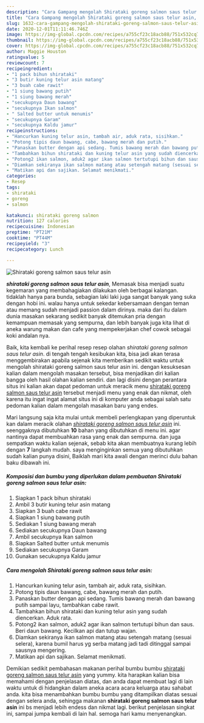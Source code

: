 ```yaml
---
description: "Cara Gampang mengolah Shirataki goreng salmon saus telur asin, Enak Banget"
title: "Cara Gampang mengolah Shirataki goreng salmon saus telur asin, Enak Banget"
slug: 1632-cara-gampang-mengolah-shirataki-goreng-salmon-saus-telur-asin-enak-banget
date: 2020-12-01T11:11:46.746Z
image: https://img-global.cpcdn.com/recipes/a755cf23c18acb88/751x532cq70/shirataki-goreng-salmon-saus-telur-asin-foto-resep-utama.jpg
thumbnail: https://img-global.cpcdn.com/recipes/a755cf23c18acb88/751x532cq70/shirataki-goreng-salmon-saus-telur-asin-foto-resep-utama.jpg
cover: https://img-global.cpcdn.com/recipes/a755cf23c18acb88/751x532cq70/shirataki-goreng-salmon-saus-telur-asin-foto-resep-utama.jpg
author: Maggie Houston
ratingvalue: 5
reviewcount: 7
recipeingredient:
- "1 pack bihun shirataki"
- "3 butir kuning telur asin matang"
- "3 buah cabe rawit"
- "1 siung bawang putih"
- "1 siung bawang merah"
- "secukupnya Daun bawang"
- "secukupnya Ikan salmon"
- " Salted butter untuk menumis"
- "secukupnya Garam"
- "secukupnya Kaldu jamur"
recipeinstructions:
- "Hancurkan kuning telur asin, tambah air, aduk rata, sisihkan."
- "Potong tipis daun bawang, cabe, bawang merah dan putih."
- "Panaskan butter dengan api sedang. Tumis bawang merah dan bawang putih sampai layu, tambahkan cabe rawit."
- "Tambahkan bihun shirataki dan kuning telur asin yang sudah diencerkan. Aduk rata."
- "Potong2 ikan salmon, aduk2 agar ikan salmon tertutupi bihun dan saus. Beri daun bawang. Kecilkan api dan tutup wajan."
- "Diamkan sekiranya ikan salmon matang atau setengah matang (sesuai selera), karena bumil harus yg serba matang jadi tadi ditinggal sampai sausnya mengering."
- "Matikan api dan sajikan. Selamat menikmati."
categories:
- Resep
tags:
- shirataki
- goreng
- salmon

katakunci: shirataki goreng salmon 
nutrition: 127 calories
recipecuisine: Indonesian
preptime: "PT21M"
cooktime: "PT44M"
recipeyield: "3"
recipecategory: Lunch

---
```



![Shirataki goreng salmon saus telur asin](https://img-global.cpcdn.com/recipes/a755cf23c18acb88/751x532cq70/shirataki-goreng-salmon-saus-telur-asin-foto-resep-utama.jpg)

<b><i>shirataki goreng salmon saus telur asin</i></b>, Memasak bisa menjadi suatu kegemaran yang membahagiakan dilakukan oleh berbagai kalangan. tidaklah hanya para bunda, sebagian laki laki juga sangat banyak yang suka dengan hobi ini. walau hanya untuk sekedar kebersamaan dengan teman atau memang sudah menjadi passion dalam dirinya. maka dari itu dalam dunia masakan sekarang sedikit banyak ditemukan pria dengan kemampuan memasak yang sempurna, dan lebih banyak juga kita lihat di aneka warung makan dan cafe yang mempekerjakan chef cowok sebagai koki andalan nya.

Baik, kita kembali ke perihal resep resep olahan <i>shirataki goreng salmon saus telur asin</i>. di tengah tengah kesibukan kita, bisa jadi akan terasa menggembirakan apabila sejenak kita memberikan sedikit waktu untuk mengolah shirataki goreng salmon saus telur asin ini. dengan kesuksesan kalian dalam mengolah masakan tersebut, bisa menjadikan diri kalian bangga oleh hasil olahan kalian sendiri. dan lagi disini dengan perantara situs ini kalian akan dapat pedoman untuk meracik menu <u>shirataki goreng salmon saus telur asin</u> tersebut menjadi menu yang enak dan nikmat, oleh karena itu ingat ingat alamat situs ini di komputer anda sebagai salah satu pedoman kalian dalam mengolah masakan baru yang endes.




Mari langsung saja kita mulai untuk membeli perlengkapan yang diperuntuk kan dalam meracik olahan <u><i>shirataki goreng salmon saus telur asin</i></u> ini. seenggaknya dibutuhkan <b>10</b> bahan yang dibutuhkan di menu ini. agar nantinya dapat membuahkan rasa yang enak dan sempurna. dan juga sempatkan waktu kalian sejenak, sebab kita akan membuatnya kurang lebih dengan <b>7</b> langkah mudah. saya menginginkan semua yang dibutuhkan sudah kalian punya disini, Baiklah mari kita awali dengan merinci dulu bahan baku dibawah ini.

<!--inarticleads1-->

##### Komposisi dan bumbu yang diperlukan dalam pembuatan Shirataki goreng salmon saus telur asin:

1. Siapkan 1 pack bihun shirataki
1. Ambil 3 butir kuning telur asin matang
1. Siapkan 3 buah cabe rawit
1. Siapkan 1 siung bawang putih
1. Sediakan 1 siung bawang merah
1. Sediakan secukupnya Daun bawang
1. Ambil secukupnya Ikan salmon
1. Siapkan  Salted butter untuk menumis
1. Sediakan secukupnya Garam
1. Gunakan secukupnya Kaldu jamur




<!--inarticleads2-->

##### Cara mengolah Shirataki goreng salmon saus telur asin:

1. Hancurkan kuning telur asin, tambah air, aduk rata, sisihkan.
1. Potong tipis daun bawang, cabe, bawang merah dan putih.
1. Panaskan butter dengan api sedang. Tumis bawang merah dan bawang putih sampai layu, tambahkan cabe rawit.
1. Tambahkan bihun shirataki dan kuning telur asin yang sudah diencerkan. Aduk rata.
1. Potong2 ikan salmon, aduk2 agar ikan salmon tertutupi bihun dan saus. Beri daun bawang. Kecilkan api dan tutup wajan.
1. Diamkan sekiranya ikan salmon matang atau setengah matang (sesuai selera), karena bumil harus yg serba matang jadi tadi ditinggal sampai sausnya mengering.
1. Matikan api dan sajikan. Selamat menikmati.




Demikian sedikit pembahasan makanan perihal bumbu bumbu <u>shirataki goreng salmon saus telur asin</u> yang yummy. kita harapkan kalian bisa memahami dengan penjelasan diatas, dan anda dapat membuat lagi di lain waktu untuk di hidangkan dalam aneka acara acara keluarga atau sahabat anda. kita bisa menambahkan bumbu bumbu yang ditampilkan diatas sesuai dengan selera anda, sehingga makanan <b>shirataki goreng salmon saus telur asin</b> ini bs menjadi lebih endess dan nikmat lagi. berikut penjelasan singkat ini, sampai jumpa kembali di lain hal. semoga hari kamu menyenangkan.
